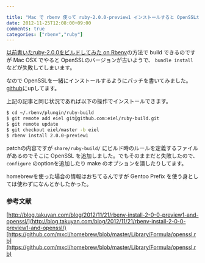 ```yaml
---

title: "Mac で rbenv 使って ruby-2.0.0-preview1 インストールすると OpenSSLがうごかないのでなんとかしてみた"
date: 2012-11-25T12:08:00+09:00
comments: true
categories: ["rbenv","ruby"]
---
```


[以前書いたruby-2.0.0をビルドしてみた on Rbenv](blog/2012/11/07/ruby2/)の方法で build できるのですが Mac OSX でやると OpenSSLのバージョンが古いようで、 `bundle install` などが失敗してしまいます。

なので OpenSSLを一緒にインストールするようにパッチを書いてみました。
[github](https://github.com/eiel/ruby-build)にupしてます。

上記の記事と同じ状況であれば以下の操作でインストールできます。
```bash
$ cd ~/.rbenv/plungin/ruby-build
$ git remote add eiel git@github.com:eiel/ruby-build.git
$ git remote update
$ git checkout eiel/master -b eiel
$ rbenv install 2.0.0-preview1
```

patchの内容ですが `share/ruby-build/` にビルド時のルールを定義するファイルがあるのでそこに OpenSSL を追加しました。でもそのままだと失敗したので、`configure` のoptionを追加したり make のオプションを潰したりしてます。

homebrewを使った場合の情報はおちてるんですが Gentoo Prefix を使う身としては使わずになんとかしたかった。

### 参考文献

[http://blog.takuyan.com/blog/2012/11/21/rbenv-install-2-0-0-preview1-and-openssl/](http://blog.takuyan.com/blog/2012/11/21/rbenv-install-2-0-0-preview1-and-openssl/)
[https://github.com/mxcl/homebrew/blob/master/Library/Formula/openssl.rb](https://github.com/mxcl/homebrew/blob/master/Library/Formula/openssl.rb)

